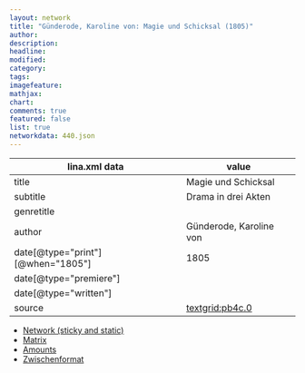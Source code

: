 ```yaml
---
layout: network
title: "Günderode, Karoline von: Magie und Schicksal (1805)"
author:
description:
headline:
modified:
category:
tags:
imagefeature: 
mathjax: 
chart: 
comments: true
featured: false
list: true
networkdata: 440.json
---
```

lina.xml data  | value
------------- | -------------
title|Magie und Schicksal
subtitle|Drama in drei Akten
genretitle|
author|Günderode, Karoline von
date[@type="print"][@when="1805"]|1805
date[@type="premiere"]|
date[@type="written"]|
source|[textgrid:pb4c.0](https://textgridlab.org/1.0/tgcrud-public/rest/textgrid:pb4c.0/data)



* [Network (sticky and static)](/network440)
* [Matrix](/matrix440)
* [Amounts](/amount440)
* [Zwischenformat](/lina440 )
